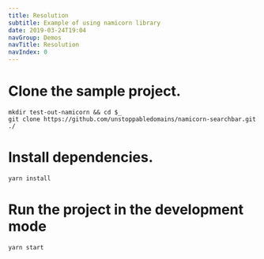 ```yaml
---
title: Resolution
subtitle: Example of using namicorn library
date: 2019-03-24T19:04
navGroup: Demos
navTitle: Resolution
navIndex: 0
---
```


# Clone the sample project.

```shell
mkdir test-out-namicorn && cd $_
git clone https://github.com/unstoppabledomains/namicorn-searchbar.git ./
```

# Install dependencies.

```shell
yarn install
```

# Run the project in the development mode

```shell
yarn start
```
